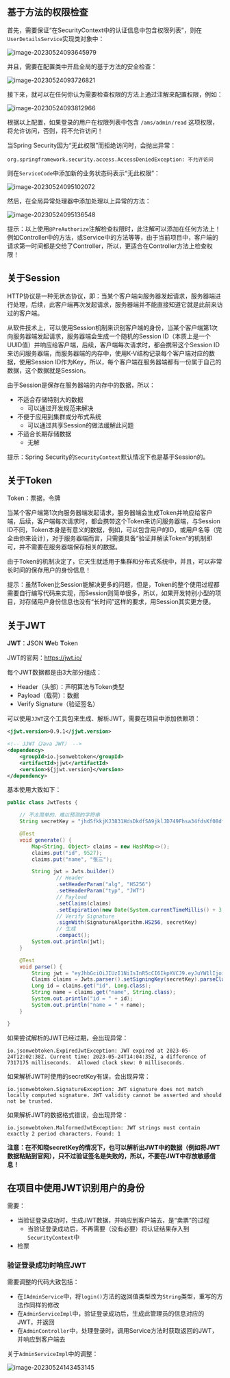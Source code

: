 ## 基于方法的权限检查

首先，需要保证“在SecurityContext中的认证信息中包含权限列表”，则在`UserDetailsService`实现类对象中：

![image-20230524093645979](assets/image-20230524093645979.png)

并且，需要在配置类中开启全局的基于方法的安全检查：

![image-20230524093726821](assets/image-20230524093726821.png)

接下来，就可以在任何你认为需要检查权限的方法上通过注解来配置权限，例如：

![image-20230524093812966](assets/image-20230524093812966.png)

根据以上配置，如果登录的用户在权限列表中包含 `/ams/admin/read` 这项权限，将允许访问，否则，将不允许访问！

当Spring Security因为“无此权限”而拒绝访问时，会抛出异常：

```
org.springframework.security.access.AccessDeniedException: 不允许访问
```

则在`ServiceCode`中添加新的业务状态码表示“无此权限”：

![image-20230524095102072](assets/image-20230524095102072.png)

然后，在全局异常处理器中添加处理以上异常的方法：

![image-20230524095136548](assets/image-20230524095136548.png)

提示：以上使用`@PreAuthorize`注解检查权限时，此注解可以添加在任何方法上！例如Controller中的方法，或Service中的方法等等，由于当前项目中，客户端的请求第一时间都是交给了Controller，所以，更适合在Controller方法上检查权限！

## 关于Session

HTTP协议是一种无状态协议，即：当某个客户端向服务器发起请求，服务器端进行处理，后续，此客户端再次发起请求，服务器端并不能直接知道它就是此前来访过的客户端。

从软件技术上，可以使用Session机制来识别客户端的身份，当某个客户端第1次向服务器端发起请求，服务器端会生成一个随机的Session ID（本质上是一个UUID值）并响应给客户端，后续，客户端每次请求时，都会携带这个Session ID来访问服务器端，而服务器端的内存中，使用K-V结构记录每个客户端对应的数据，使用Session ID作为Key，所以，每个客户端在服务器端都有一份属于自己的数据，这个数据就是Session。

由于Session是保存在服务器端的内存中的数据，所以：

- 不适合存储特别大的数据
  - 可以通过开发规范来解决
- 不便于应用到集群或分布式系统
  - 可以通过共享Session的做法缓解此问题
- 不适合长期存储数据
  - 无解

提示：Spring Security的`SecurityContext`默认情况下也是基于Session的。

## 关于Token

Token：票据，令牌

当某个客户端第1次向服务器端发起请求，服务器端会生成Token并响应给客户端，后续，客户端每次请求时，都会携带这个Token来访问服务器端，与Session ID不同，Token本身是有意义的数据，例如，可以包含用户的ID，或用户名等（完全由你来设计），对于服务器端而言，只需要具备“验证并解读Token”的机制即可，并不需要在服务器端保存相关的数据。

由于Token的机制决定了，它天生就适用于集群和分布式系统中，并且，可以非常长时间的保存用户的身份信息！

提示：虽然Token比Session能解决更多的问题，但是，Token的整个使用过程都需要自行编写代码来实现，而Session则简单很多，所以，如果开发特别小型的项目，对存储用户身份信息也没有“长时间”这样的要求，用Session其实更方便。

## 关于JWT

**JWT**：**J**SON **W**eb **T**oken

JWT的官网：https://jwt.io/

每个JWT数据都是由3大部分组成：

- Header（头部）：声明算法与Token类型
- Payload（载荷）：数据
- Verify Signature（验证签名）

可以使用`JJWT`这个工具包来生成、解析JWT，需要在项目中添加依赖项：

```xml
<jjwt.version>0.9.1</jjwt.version>
```

```xml
<!-- JJWT（Java JWT） -->
<dependency>
    <groupId>io.jsonwebtoken</groupId>
    <artifactId>jjwt</artifactId>
    <version>${jjwt.version}</version>
</dependency>
```

基本使用大致如下：

```java
public class JwtTests {

    // 不太简单的、难以预测的字符串
    String secretKey = "jhdSfkkjKJ3831HdsDkdfSA9jklJD749Fhsa34fdsKf08dfjFhkdfs";

    @Test
    void generate() {
        Map<String, Object> claims = new HashMap<>();
        claims.put("id", 9527);
        claims.put("name", "张三");

        String jwt = Jwts.builder()
                // Header
                .setHeaderParam("alg", "HS256")
                .setHeaderParam("typ", "JWT")
                // Payload
                .setClaims(claims)
                .setExpiration(new Date(System.currentTimeMillis() + 3 * 60 * 1000))
                // Verify Signature
                .signWith(SignatureAlgorithm.HS256, secretKey)
                // 生成
                .compact();
        System.out.println(jwt);
    }

    @Test
    void parse() {
        String jwt = "eyJhbGciOiJIUzI1NiIsInR5cCI6IkpXVCJ9.eyJuYW1lIjoi5byg5LiJIiwiaWQiOjk1MjcsImV4cCI6MTY4NDkwODUwMn0.tBo7YKRqQv6TG2cf5jeu7nNjUim5X8H6pKLF1LrYuKI";
        Claims claims = Jwts.parser().setSigningKey(secretKey).parseClaimsJws(jwt).getBody();
        Long id = claims.get("id", Long.class);
        String name = claims.get("name", String.class);
        System.out.println("id = " + id);
        System.out.println("name = " + name);
    }

}
```

如果尝试解析的JWT已经过期，会出现异常：

```
io.jsonwebtoken.ExpiredJwtException: JWT expired at 2023-05-24T12:02:38Z. Current time: 2023-05-24T14:04:35Z, a difference of 7317175 milliseconds.  Allowed clock skew: 0 milliseconds.
```

如果解析JWT时使用的secretKey有误，会出现异常：

```
io.jsonwebtoken.SignatureException: JWT signature does not match locally computed signature. JWT validity cannot be asserted and should not be trusted.
```

如果解析JWT的数据格式错误，会出现异常：

```
io.jsonwebtoken.MalformedJwtException: JWT strings must contain exactly 2 period characters. Found: 1
```

**注意：在不知晓secretKey的情况下，也可以解析出JWT中的数据（例如将JWT数据粘贴到官网），只不过验证签名是失败的，所以，不要在JWT中存放敏感信息！**

## 在项目中使用JWT识别用户的身份

需要：

- 当验证登录成功时，生成JWT数据，并响应到客户端去，是“卖票”的过程
  - 当验证登录成功后，不再需要（没有必要）将认证结果存入到`SecurityContext`中
- 检票

### 验证登录成功时响应JWT

需要调整的代码大致包括：

- 在`IAdminService`中，将`login()`方法的返回值类型改为`String`类型，重写的方法作同样的修改
- 在`AdminServiceImpl`中，验证登录成功后，生成此管理员的信息对应的JWT，并返回
- 在`AdminController`中，处理登录时，调用Service方法时获取返回的JWT，并响应到客户端去

关于`AdminServiceImpl`中的调整：

![image-20230524143453145](assets/image-20230524143453145.png)









